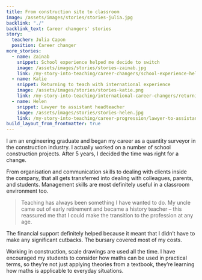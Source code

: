 ```yaml
---
title: From construction site to classroom
image: /assets/images/stories/stories-julia.jpg
backlink: "./"
backlink_text: Career changers' stories
story:
  teacher: Julia Capon
  position: Career changer
more_stories:
  - name: Zainab
    snippet: School experience helped me decide to switch
    image: /assets/images/stories/stories-zainab.jpg
    link: /my-story-into-teaching/career-changers/school-experience-helped-me-decide-to-switch
  - name: Katie
    snippet: Returning to teach with international experience
    image: /assets/images/stories/stories-katie.png
    link: /my-story-into-teaching/international-career-changers/returning-to-teaching-with-international-experience
  - name: Helen
    snippet: Lawyer to assistant headteacher
    image: /assets/images/stories/stories-helen.jpg
    link: /my-story-into-teaching/career-progression/lawyer-to-assistant-teacher
build_layout_from_frontmatter: true
---
```


I am an engineering graduate and began my career as a quantity surveyor in the construction industry. I actually worked on a number of school construction projects. After 5 years, I decided the time was right for a change.

From organisation and communication skills to dealing with clients inside the company, that all gets transferred into dealing with colleagues, parents, and students. Management skills are most definitely useful in a classroom environment too.

> Teaching has always been something I have wanted to do. My uncle came out of early retirement and became a history teacher – this reassured me that I could make the transition to the profession at any age.

The financial support definitely helped because it meant that I didn’t have to make any significant cutbacks. The bursary covered most of my costs.

Working in construction, scale drawings are used all the time. I have encouraged my students to consider how maths can be used in practical terms, so they’re not just applying theories from a textbook, they’re learning how maths is applicable to everyday situations.
